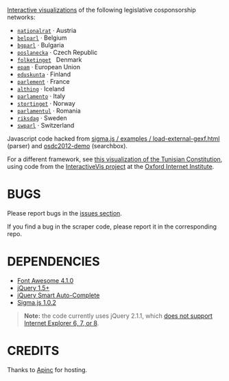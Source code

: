[Interactive visualizations](http://briatte.org/) of the following legislative cosponsorship networks:

- [`nationalrat`](https://github.com/briatte/nationalrat) · Austria
- [`belparl`](https://github.com/briatte/belparl) · Belgium
- [`bgparl`](https://github.com/briatte/bgparl) · Bulgaria
- [`poslanecka`](https://github.com/briatte/poslanecka) · Czech Republic
- [`folketinget`](https://github.com/briatte/folketinget)   Denmark
- [`epam`](https://github.com/briatte/epam) · European Union
- [`eduskunta`](https://github.com/briatte/eduskunta) · Finland
- [`parlement`](https://github.com/briatte/parlement) · France
- [`althing`](https://github.com/briatte/althing) · Iceland
- [`parlamento`](https://github.com/briatte/parlamento) · Italy
- [`stortinget`](https://github.com/briatte/stortinget) · Norway
- [`parlamentul`](https://github.com/briatte/parlamentul) · Romania
- [`riksdag`](https://github.com/briatte/riksdag) · Sweden
- [`swparl`](https://github.com/briatte/eduskunta) · Switzerland

Javascript code hacked from [sigma.js / examples / load-external-gexf.html](https://github.com/jacomyal/sigma.js/blob/master/examples/load-external-gexf.html) (parser) and [osdc2012-demo](http://jcml.fr/~jacomyal/osdc2012-demo/) (searchbox).

For a different framework, see [this visualization of the Tunisian Constitution](http://briatte.org/marsad/), using code from the [InteractiveVis project](https://github.com/oxfordinternetinstitute/InteractiveVis/) at the [Oxford Internet Institute](http://blogs.oii.ox.ac.uk/vis/).

# BUGS

Please report bugs in the [issues section](https://github.com/briatte/parlviz/issues).

If you find a bug in the scraper code, please report it in the corresponding repo.

# DEPENDENCIES

- [Font Awesome 4.1.0](https://fortawesome.github.io/Font-Awesome/)
- [jQuery 1.5+](https://jquery.com/)
- [jQuery Smart Auto-Complete](http://www.laktek.com/2011/03/03/introducing-jquery-smart-autocomplete/)
- [Sigma.js 1.0.2](http://sigmajs.org/)

> __Note:__ the code currently uses jQuery 2.1.1, which [does not support Internet Explorer 6, 7, or 8](http://blog.jquery.com/2013/04/18/jquery-2-0-released/).

# CREDITS

Thanks to [Apinc](http://www.apinc.org/) for hosting.
